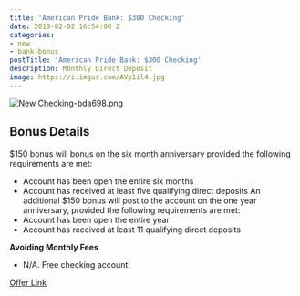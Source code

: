 ```yaml
---
title: 'American Pride Bank: $300 Checking'
date: 2019-02-02 16:54:00 Z
categories:
- new
- bank-bonus
postTitle: 'American Pride Bank: $300 Checking'
description: Monthly Direct Deposit
image: https://i.imgur.com/AVp1il4.jpg
---
```


![New Checking-bda698.png](/uploads/New%20Checking-bda698.png)

## **Bonus Details**
$150 bonus will bonus on the six month anniversary provided the following requirements are met:
* Account has been open the entire six months
* Account has received at least five qualifying direct deposits
An additional $150 bonus will post to the account on the one year anniversary, provided the following requirements are met:
* Account has been open the entire year
* Account has received at least 11 qualifying direct deposits


**Avoiding Monthly Fees**

* N/A. Free checking account!

[Offer Link](https://www.americanpridebank.com/personal-checking.htm)